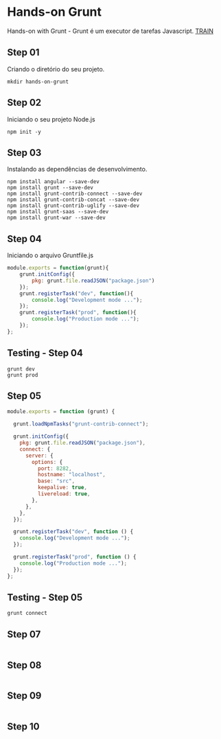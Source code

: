 # Hands-on Grunt

Hands-on with Grunt - Grunt é um executor de tarefas Javascript.
[TRAIN](https://www.youtube.com/playlist?list=PL4cUxeGkcC9j85fkVyCzCMJDfteLtrl_y)

## Step 01

Criando o diretório do seu projeto.

```shell
mkdir hands-on-grunt
```

## Step 02

Iniciando o seu projeto Node.js

```shell
npm init -y
```

## Step 03

Instalando as dependências de desenvolvimento.

```shell
npm install angular --save-dev
npm install grunt --save-dev
npm install grunt-contrib-connect --save-dev
npm install grunt-contrib-concat --save-dev
npm install grunt-contrib-uglify --save-dev
npm install grunt-saas --save-dev
npm install grunt-war --save-dev
```

## Step 04

Iniciando o arquivo Gruntfile.js

```javascript
module.exports = function(grunt){
    grunt.initConfig({
        pkg: grunt.file.readJSON("package.json")
    });
    grunt.registerTask("dev", function(){
        console.log("Development mode ...");
    });
    grunt.registerTask("prod", function(){
        console.log("Production mode ...");
    });
};
```

## Testing - Step 04

```shell
grunt dev
grunt prod
```

## Step 05

```javascript
module.exports = function (grunt) {

  grunt.loadNpmTasks("grunt-contrib-connect");

  grunt.initConfig({
    pkg: grunt.file.readJSON("package.json"),
    connect: {
      server: {
        options: {
          port: 8282,
          hostname: "localhost",
          base: "src",
          keepalive: true,
          livereload: true,
        },
      },
    },
  });

  grunt.registerTask("dev", function () {
    console.log("Development mode ...");
  });

  grunt.registerTask("prod", function () {
    console.log("Production mode ...");
  });
};
```

## Testing - Step 05

```shell
grunt connect
```

## Step 07

```shell
```

## Step 08

```shell
```

## Step 09

```shell
```

## Step 10

```shell
```